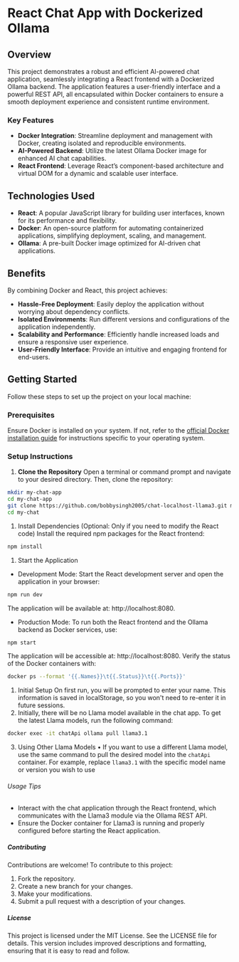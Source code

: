 # React Chat App with Dockerized Ollama

## Overview

This project demonstrates a robust and efficient AI-powered chat application, seamlessly integrating a React frontend with a Dockerized Ollama backend. The application features a user-friendly interface and a powerful REST API, all encapsulated within Docker containers to ensure a smooth deployment experience and consistent runtime environment.

### Key Features

- **Docker Integration**: Streamline deployment and management with Docker, creating isolated and reproducible environments.
- **AI-Powered Backend**: Utilize the latest Ollama Docker image for enhanced AI chat capabilities.
- **React Frontend**: Leverage React’s component-based architecture and virtual DOM for a dynamic and scalable user interface.

## Technologies Used

- **React**: A popular JavaScript library for building user interfaces, known for its performance and flexibility.
- **Docker**: An open-source platform for automating containerized applications, simplifying deployment, scaling, and management.
- **Ollama**: A pre-built Docker image optimized for AI-driven chat applications.

## Benefits

By combining Docker and React, this project achieves:
- **Hassle-Free Deployment**: Easily deploy the application without worrying about dependency conflicts.
- **Isolated Environments**: Run different versions and configurations of the application independently.
- **Scalability and Performance**: Efficiently handle increased loads and ensure a responsive user experience.
- **User-Friendly Interface**: Provide an intuitive and engaging frontend for end-users.

## Getting Started

Follow these steps to set up the project on your local machine:

### Prerequisites

Ensure Docker is installed on your system. If not, refer to the [official Docker installation guide](https://docs.docker.com/get-docker/) for instructions specific to your operating system.

### Setup Instructions

1. **Clone the Repository**
Open a terminal or command prompt and navigate to your desired directory. Then, clone the repository:
```bash
mkdir my-chat-app
cd my-chat-app
git clone https://github.com/bobbysingh2005/chat-localhost-llama3.git my-chat
cd my-chat
```

1. Install Dependencies
(Optional: Only if you need to modify the React code)
Install the required npm packages for the React frontend:
```bash
npm install
```

1. Start the Application
* Development Mode:
Start the React development server and open the application in your browser:
```bash
npm run dev
```
The application will be available at: http://localhost:8080.
* Production Mode:
To run both the React frontend and the Ollama backend as Docker services, use:
```bash
npm start
```
The application will be accessible at: http://localhost:8080.
Verify the status of the Docker containers with:
```bash
docker ps --format '{{.Names}}\t{{.Status}}\t{{.Ports}}'
```

1. Initial Setup
On first run, you will be prompted to enter your name. This information is saved in localStorage, so you won't need to re-enter it in future sessions.
2. Initially, there will be no Llama model available in the chat app. To get the latest Llama models, run the following command:
```bash
docker exec -it chatApi ollama pull llama3.1
```
3. Using Other Llama Models
• If you want to use a different Llama model, use the same command to pull the desired model into the `chatApi` container. For example, replace `llama3.1` with the specific model name or version you wish to use

###### Usage Tips
* Interact with the chat application through the React frontend, which communicates with the Llama3 module via the Ollama REST API.
* Ensure the Docker container for Llama3 is running and properly configured before starting the React application.

##### Contributing
Contributions are welcome! To contribute to this project:
1. Fork the repository.
2. Create a new branch for your changes.
3. Make your modifications.
4. Submit a pull request with a description of your changes.

##### License
This project is licensed under the MIT License. See the LICENSE file for details.
This version includes improved descriptions and formatting, ensuring that it is easy to read and follow.